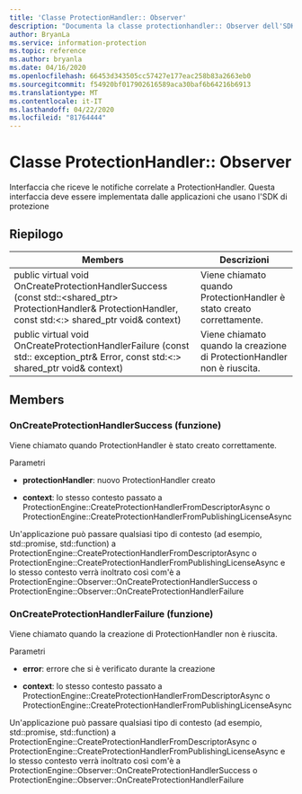 ```yaml
---
title: 'Classe ProtectionHandler:: Observer'
description: "Documenta la classe protectionhandler:: Observer dell'SDK Microsoft Information Protection (MIP)."
author: BryanLa
ms.service: information-protection
ms.topic: reference
ms.author: bryanla
ms.date: 04/16/2020
ms.openlocfilehash: 66453d343505cc57427e177eac258b83a2663eb0
ms.sourcegitcommit: f54920bf017902616589aca30baf6b64216b6913
ms.translationtype: MT
ms.contentlocale: it-IT
ms.lasthandoff: 04/22/2020
ms.locfileid: "81764444"
---
```

# <a name="class-protectionhandlerobserver"></a>Classe ProtectionHandler:: Observer 
Interfaccia che riceve le notifiche correlate a ProtectionHandler.
Questa interfaccia deve essere implementata dalle applicazioni che usano l'SDK di protezione
  
## <a name="summary"></a>Riepilogo
 Members                        | Descrizioni                                
--------------------------------|---------------------------------------------
public virtual void OnCreateProtectionHandlerSuccess (const std::\<shared_ptr\> ProtectionHandler& ProtectionHandler, const std:\<:\> shared_ptr void& context)  |  Viene chiamato quando ProtectionHandler è stato creato correttamente.
public virtual void OnCreateProtectionHandlerFailure (const std:: exception_ptr& Error, const std:\<:\> shared_ptr void& context)  |  Viene chiamato quando la creazione di ProtectionHandler non è riuscita.
  
## <a name="members"></a>Members
  
### <a name="oncreateprotectionhandlersuccess-function"></a>OnCreateProtectionHandlerSuccess (funzione)
Viene chiamato quando ProtectionHandler è stato creato correttamente.

Parametri  
* **protectionHandler**: nuovo ProtectionHandler creato


* **context**: lo stesso contesto passato a ProtectionEngine::CreateProtectionHandlerFromDescriptorAsync o ProtectionEngine::CreateProtectionHandlerFromPublishingLicenseAsync


Un'applicazione può passare qualsiasi tipo di contesto (ad esempio, std::promise, std::function) a ProtectionEngine::CreateProtectionHandlerFromDescriptorAsync o ProtectionEngine::CreateProtectionHandlerFromPublishingLicenseAsync e lo stesso contesto verrà inoltrato così com'è a ProtectionEngine::Observer::OnCreateProtectionHandlerSuccess o ProtectionEngine::Observer::OnCreateProtectionHandlerFailure
  
### <a name="oncreateprotectionhandlerfailure-function"></a>OnCreateProtectionHandlerFailure (funzione)
Viene chiamato quando la creazione di ProtectionHandler non è riuscita.

Parametri  
* **error**: errore che si è verificato durante la creazione 


* **context**: lo stesso contesto passato a ProtectionEngine::CreateProtectionHandlerFromDescriptorAsync o ProtectionEngine::CreateProtectionHandlerFromPublishingLicenseAsync


Un'applicazione può passare qualsiasi tipo di contesto (ad esempio, std::promise, std::function) a ProtectionEngine::CreateProtectionHandlerFromDescriptorAsync o ProtectionEngine::CreateProtectionHandlerFromPublishingLicenseAsync e lo stesso contesto verrà inoltrato così com'è a ProtectionEngine::Observer::OnCreateProtectionHandlerSuccess o ProtectionEngine::Observer::OnCreateProtectionHandlerFailure